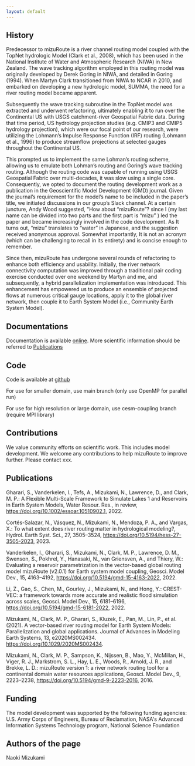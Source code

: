 ```yaml
---
layout: default
---
```


## History

Predecessor to mizuRoute is a river channel routing model coupled with the TopNet hydrologic Model (Clark et al., 2008), which has been used in the National Institute of Water and Atmospheric Research (NIWA) in New Zealand. 
The wave tracking algorithm employed in this routing model was originally developed by Derek Goring in NIWA, and detailed in Goring (1994). 
When Martyn Clark transitioned from NIWA to NCAR in 2010, and embarked on developing a new hydrologic model, SUMMA, the need for a river routing model became apparent. 

Subsequently the wave tracking subroutine in the TopNet model was extracted and underwent refactoring, ultimately enabling it to run over the Continental US with USGS catchment-river Geospatial Fabric data. 
During that time period, US hydrology projection studies (e.g. CMIP3 and CMIP5 hydrology projection), which were our focal point of our research, were utilizing the Lohmann’s Impulse Response Function (IRF) routing (Lohmann et al., 1996) to produce streamflow projections at selected gauges throughout the Continental US. 

This prompted us to implement the same Lohman’s routing scheme, allowing us to emulate both Lohman’s routing and Goring’s wave tracking routing. Although the routing code was capable of running using USGS Geospatial Fabric over multi-decades, it was slow using a single core. 
Consequently, we opted to document the routing development work as a publication in the Geoscientific Model Development (GMD) journal. 
Given the journal’s requirement for the model’s name to be included in the paper’s title, we initiated discussions in our group’s Slack channel. 
At a certain juncture, Andy Wood suggested, "How about “mizuRoute”? since I (my last name can be divided into two parts and the first part is “mizu” ) led the paper and became increasingly involved in the code development. 
As It turns out, “mizu” translates to “water” in Japanese, and the suggestion received anonymous approval. 
Somewhat importantly, It is not an acronym (which can be challenging to recall in its entirety) and is concise enough to remember.

Since then, mizuRoute has undergone several rounds of refactoring to enhance both efficiency and usability. 
Initially, the river network connectivity computation was improved through a traditional pair coding exercise conducted over one weekend by Martyn and me, and subsequently, a hybrid parallelization implementation was introduced. 
This enhancement has empowered us to produce an ensemble of projected flows at numerous critical gauge locations, apply it to the global river network, then couple it to Earth System Model (i.e., Community Earth System Model).


## Documentations

Documentation is available [online](https://mizuroute.readthedocs.io/en/latest/). More scientific information should be referred to [Publications](#publication)


## Code

Code is available at [github](https://github.com/ESCOMP/mizuRoute)

For use for smaller domain, use main branch (only use OpenMP for parallel run)

For use for high resolution or large domain, use cesm-coupling branch (require MPI library)


## Contributions

We value community efforts on scientific work. This includes model development. We welcome any contributions to help mizuRoute to improve further. Please contact xxx.


## Publications <a id='publication'></a>

Gharari, S., Vanderkelen, I., Tefs, A., Mizukami, N., Lawrence, D., and Clark, M. P.: A Flexible Multi-Scale Framework to Simulate Lakes 1 and Reservoirs in Earth System Models, Water Resour. Res., in review, https://doi.org/10.1002/essoar.10510902.1, 2022.

Cortés-Salazar, N., Vásquez, N., Mizukami, N., Mendoza, P. A., and Vargas, X.: To what extent does river routing matter in hydrological modeling?, Hydrol. Earth Syst. Sci., 27, 3505–3524, https://doi.org/10.5194/hess-27-3505-2023, 2023.

Vanderkelen, I., Gharari, S., Mizukami, N., Clark, M. P., Lawrence, D. M., Swenson, S., Pokhrel, Y., Hanasaki, N., van Griensven, A., and Thiery, W.: Evaluating a reservoir parametrization in the vector-based global routing model mizuRoute (v2.0.1) for Earth system model coupling, Geosci. Model Dev., 15, 4163–4192, https://doi.org/10.5194/gmd-15-4163-2022, 2022.

Li, Z., Gao, S., Chen, M., Gourley, J., Mizukami, N., and Hong, Y.: CREST-VEC: a framework towards more accurate and realistic flood simulation across scales, Geosci. Model Dev., 15, 6181–6196, https://doi.org/10.5194/gmd-15-6181-2022, 2022.

Mizukami, N., Clark, M. P., Gharari, S., Kluzek, E., Pan, M., Lin, P., et al. (2021). A vector-based river routing model for Earth System Models: Parallelization and global applications. Journal of Advances in Modeling Earth Systems, 13, e2020MS002434. https://doi.org/10.1029/2020MS002434.

Mizukami, N., Clark, M. P., Sampson, K., Nijssen, B., Mao, Y., McMillan, H., Viger, R. J., Markstrom, S. L., Hay, L. E., Woods, R., Arnold, J. R., and Brekke, L. D.: mizuRoute version 1: a river network routing tool for a continental domain water resources applications, Geosci. Model Dev., 9, 2223–2238, https://doi.org/10.5194/gmd-9-2223-2016, 2016.


## Funding

The model development was supported by the following funding agencies:
U.S. Army Corps of Engineers, Bureau of Reclamation, NASA's Advanced Information Systems Technology program, National Science Foundation


## Authors of the page

Naoki Mizukami
